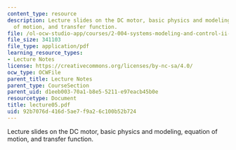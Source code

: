 ```yaml
---
content_type: resource
description: Lecture slides on the DC motor, basic physics and modeling, equation
  of motion, and transfer function.
file: /ol-ocw-studio-app/courses/2-004-systems-modeling-and-control-ii-fall-2007/92b7076d416d5ae7f9a26c100b52b724_lecture05.pdf
file_size: 341103
file_type: application/pdf
learning_resource_types:
- Lecture Notes
license: https://creativecommons.org/licenses/by-nc-sa/4.0/
ocw_type: OCWFile
parent_title: Lecture Notes
parent_type: CourseSection
parent_uid: d1eeb003-70a1-b8e5-5211-e97eacb45b0e
resourcetype: Document
title: lecture05.pdf
uid: 92b7076d-416d-5ae7-f9a2-6c100b52b724
---
```

Lecture slides on the DC motor, basic physics and modeling, equation of motion, and transfer function.